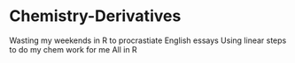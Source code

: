 # Chemistry-Derivatives
Wasting my weekends in R to procrastiate English essays
Using linear steps to do my chem work for me
All in R
